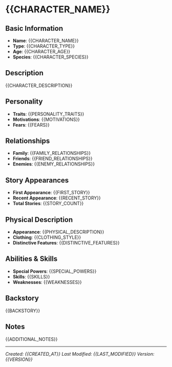 # {{CHARACTER_NAME}}

## Basic Information
- **Name**: {{CHARACTER_NAME}}
- **Type**: {{CHARACTER_TYPE}}
- **Age**: {{CHARACTER_AGE}}
- **Species**: {{CHARACTER_SPECIES}}

## Description
{{CHARACTER_DESCRIPTION}}

## Personality
- **Traits**: {{PERSONALITY_TRAITS}}
- **Motivations**: {{MOTIVATIONS}}
- **Fears**: {{FEARS}}

## Relationships
- **Family**: {{FAMILY_RELATIONSHIPS}}
- **Friends**: {{FRIEND_RELATIONSHIPS}}
- **Enemies**: {{ENEMY_RELATIONSHIPS}}

## Story Appearances
- **First Appearance**: {{FIRST_STORY}}
- **Recent Appearance**: {{RECENT_STORY}}
- **Total Stories**: {{STORY_COUNT}}

## Physical Description
- **Appearance**: {{PHYSICAL_DESCRIPTION}}
- **Clothing**: {{CLOTHING_STYLE}}
- **Distinctive Features**: {{DISTINCTIVE_FEATURES}}

## Abilities & Skills
- **Special Powers**: {{SPECIAL_POWERS}}
- **Skills**: {{SKILLS}}
- **Weaknesses**: {{WEAKNESSES}}

## Backstory
{{BACKSTORY}}

## Notes
{{ADDITIONAL_NOTES}}

---
*Created: {{CREATED_AT}}*
*Last Modified: {{LAST_MODIFIED}}*
*Version: {{VERSION}}*
